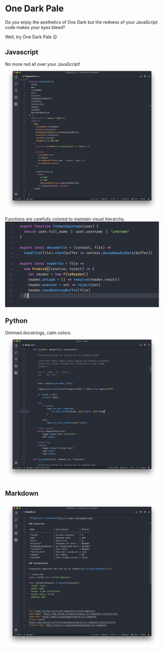 # One Dark Pale

Do you enjoy the aesthetics of One Dark but the redness of your JavaScript code makes your eyes bleed?

Well, try One Dark Pale 😉

## Javascript

No more red all over your JavaScript!
![js screenshot](static/js.png)

Functions are carefully colored to maintain visual hierarchy.
![js screenshot](static/js2.png)


## Python

Dimmed docstrings, calm colors.
![python screenshot](static/python.png)


## Markdown

![markdown screenshot](static/markdown.png)
